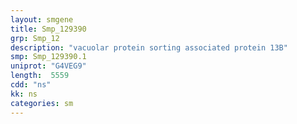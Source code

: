```yaml
---
layout: smgene
title: Smp_129390
grp: Smp_12
description: "vacuolar protein sorting associated protein 13B"
smp: Smp_129390.1
uniprot: "G4VEG9"
length:  5559
cdd: "ns"
kk: ns
categories: sm
---
```

